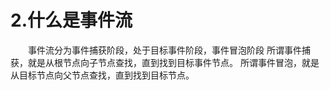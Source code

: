 # 2.什么是事件流
&emsp;&emsp;事件流分为事件捕获阶段，处于目标事件阶段，事件冒泡阶段
所谓事件捕获，就是从根节点向子节点查找，直到找到目标事件节点。
所谓事件冒泡，就是从目标节点向父节点查找，直到找到目标节点。
